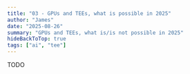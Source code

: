 ```yaml
---
title: "03 - GPUs and TEEs, what is possible in 2025"
author: "James"
date: "2025-08-26"
summary: "GPUs and TEEs, what is/is not possible in 2025"
hideBackToTop: true
tags: ["ai", "tee"]
---
```


TODO
